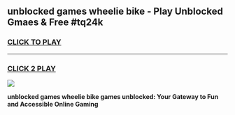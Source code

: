 
## unblocked games wheelie bike - Play Unblocked Gmaes & Free #tq24k
<h3>
<a href="https://news.freeplayer.one?title=unblocked_games_wheelie_bike&ref=03M">CLICK TO PLAY</a></h3>
<hr>

<h3>
<a href="https://news.freeplayer.one?title=unblocked_games_wheelie_bike&ref=03M">CLICK 2 PLAY</a>
  
</h3>

<a href="https://news.freeplayer.one?title=unblocked_games_wheelie_bike&ref=03M"><img src="https://clearcache.store/games.png"></a>


**unblocked games wheelie bike games unblocked: Your Gateway to Fun and Accessible Online Gaming**
